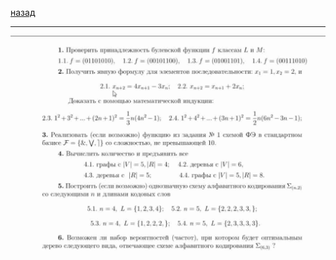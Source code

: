 [назад](../../../pi/pi-1-1.md#Дискретная-математика)
***
![практическая часть](../../../images/dm/exam/dm-pi/exam/ex.jpg)